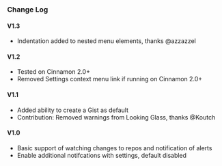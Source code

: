 ### Change Log

#### V1.3
* Indentation added to nested menu elements, thanks @azzazzel

#### V1.2

* Tested on Cinnamon 2.0+
* Removed Settings context menu link if running on Cinnamon 2.0+

#### V1.1

* Added ability to create a Gist as default
* Contribution: Removed warnings from Looking Glass, thanks @Koutch

#### V1.0
* Basic support of watching changes to repos and notification of alerts
* Enable additional notifcations with settings, default disabled
